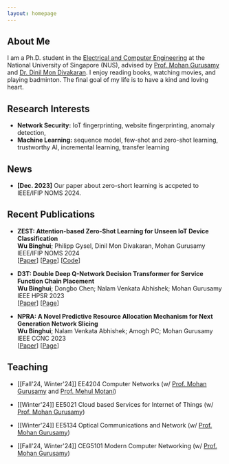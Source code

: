 ```yaml
---
layout: homepage
---
```


## About Me

I am a Ph.D. student in the [Electrical and Computer Engineering](https://cde.nus.edu.sg/ece/) at the National University of Singapore (NUS), advised by [Prof. Mohan Gurusamy](https://cde.nus.edu.sg/ece/staff/mohan-gurusamy/) and [Dr. Dinil Mon Divakaran](https://www.dinil.net/). I enjoy reading books, watching movies, and playing badminton. The final goal of my life is to have a kind and loving heart. 


## Research Interests

- **Network Security:** IoT fingerprinting, website fingerprinting, anomaly detection, 
- **Machine Learning:** sequence model, few-shot and zero-shot learning, trustworthy AI, incremental learning, transfer learning

## News

- **[Dec. 2023]** Our paper about zero-short learning is accpeted to IEEE/IFIP NOMS 2024.


## Recent Publications

- **ZEST: Attention-based Zero-Shot Learning for Unseen IoT Device Classification**
  <br>
  **Wu Binghui**; Philipp Gysel, Dinil Mon Divakaran, Mohan Gurusamy
  <br>
  IEEE/IFIP NOMS 2024 
  <br>
  [[Paper](https://drive.google.com/file/d/1yF6F47R_1AhOs3sw8REVj_S2_5bEqUSz/view?usp=sharing)]
  [[Page](https://ieeexplore.ieee.org/abstract/document/10575079)]
  [[Code](https://github.com/Binghui99/ZEST)]



- **D3T: Double Deep Q-Network Decision Transformer for Service Function Chain Placement**
  <br>
  **Wu Binghui**; Dongbo Chen; Nalam Venkata Abhishek; Mohan Gurusamy
  <br>
  IEEE HPSR 2023 
  <br>
  [[Paper](https://drive.google.com/file/d/1nPp_TBMvYnbv_Ms6Vg-HLodOGQWHWRjj/view?usp=sharing)]
  [[Page](https://ieeexplore.ieee.org/abstract/document/10147969)]

- **NPRA: A Novel Predictive Resource Allocation Mechanism for Next Generation Network Slicing**
  <br>
  **Wu Binghui**; Nalam Venkata Abhishek; Amogh PC; Mohan Gurusamy
  <br>
  IEEE CCNC 2023 
  <br>
  [[Paper](https://drive.google.com/file/d/1MdcpmFcZ2j7lDfg23bHDKtgZEfKouFe-/view?usp=sharing)]
  [[Page](https://ieeexplore.ieee.org/abstract/document/10060670)]



## Teaching

- [[Fall'24, Winter'24]] EE4204 Computer Networks (w/ [Prof. Mohan Gurusamy](https://cde.nus.edu.sg/ece/staff/mohan-gurusamy/) and [Prof. Mehul Motani](https://cde.nus.edu.sg/ece/staff/mehul-motani/))

- [[Winter'24]] 
EE5021 Cloud based Services for Internet of Things (w/ [Prof. Mohan Gurusamy](https://cde.nus.edu.sg/ece/staff/mohan-gurusamy/))

- [[Winter'24]] EE5134 Optical Communications and Network (w/ [Prof. Mohan Gurusamy](https://cde.nus.edu.sg/ece/staff/mohan-gurusamy/))

- [[Fall'24, Winter'24]] 
CEG5101 Modern Computer Networking (w/ [Prof. Mohan Gurusamy](https://cde.nus.edu.sg/ece/staff/mohan-gurusamy/))


